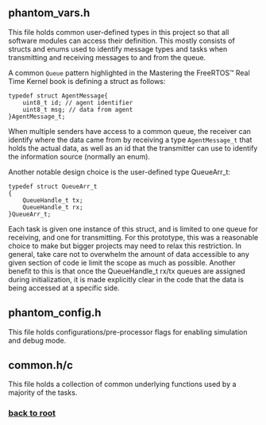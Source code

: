 ## phantom_vars.h
This file holds common user-defined types in this project so that all software modules can access their definition. This mostly consists of structs and enums used to identify message types and tasks when transmitting and receiving messages to and from the queue.

A common ```Queue``` pattern highlighted in the Mastering the FreeRTOS™
Real Time Kernel book is defining a struct as follows:
```
typedef struct AgentMessage{
    uint8_t id; // agent identifier
    uint8_t msg; // data from agent
}AgentMessage_t;
```
When multiple senders have access to a common queue, the receiver can identify where the data came from by receiving a type ```AgentMessage_t``` that holds the actual data, as well as an id that the transmitter can use to identify the information source (normally an enum).

Another notable design choice is the user-defined type QueueArr_t:
```
typedef struct QueueArr_t
{
    QueueHandle_t tx;
    QueueHandle_t rx;
}QueueArr_t;
```
Each task is given one instance of this struct, and is limited to one queue for receiving, and one for transmitting. For this prototype, this was a reasonable choice to make but bigger projects may need to relax this restriction. In general, take care not to overwhelm the amount of data accessible to any given section of code ie limit the scope as much as possible. Another benefit to this is that once the QueueHandle_t rx/tx queues are assigned during initialization, it is made explicitly clear in the code that the data is being accessed at a specific side.

## phantom_config.h
This file holds configurations/pre-processor flags for enabling simulation and debug mode.

## common.h/c

This file holds a collection of common underlying functions used by a majority of the tasks.

### [back to root](/queue-pipeline)